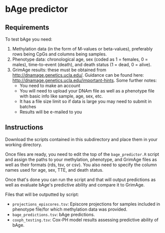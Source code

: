 # bAge predictor

## Requirements
To test bAge you need:
1. Methylation data (in the form of M-values or beta-values), preferably rows being CpGs and columns being samples.
2. Phenotype data: chronological age, sex (coded as 1 = females, 0 = males), time-to-event (death), and death status (1 = dead, 0 = alive).
3. GrimAge results: these must be obtained from http://dnamage.genetics.ucla.edu/. Guidance can be found here: http://dnamage.genetics.ucla.edu/important-hints. Some further notes:
    - You need to make an account
    - You will need to upload your DNAm file as well as a phenotype file with basic info like sample, age, sex, etc.
    - It has a file size limit so if data is large you may need to submit in batches
    - Results will be e-mailed to you

## Instructions

Download the scripts contained in this subdirectory and place them in your working directory. 

Once files are ready, you need to edit the top of the `bage_predictor.R` script and assign the paths to your methylation, phenotype, and GrimAge files as well as their formats (rds, tsv, or csv). You also need to specify the column names used for age, sex, TTE, and death status. 

Once that's done you can run the script and that will output predictions as well as evaluate bAge's predictive ability and compare it to GrimAge.

Files that will be outputted by script:
- `projections_episcores.tsv`: Episcore projections for samples included in phenotype file/for which methylation data was provided. 
- `bage_predictions.tsv`: bAge predictions.
- `coxph_testing.tsv`: Cox-PH model results assessing predictive ability of bAge. 